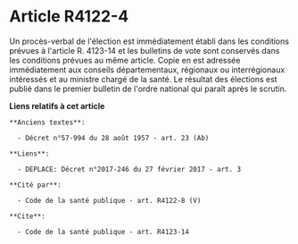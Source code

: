 # Article R4122-4

Un procès-verbal de l'élection est immédiatement établi dans les conditions prévues à l'article R. 4123-14 et les bulletins
de vote sont conservés dans les conditions prévues au même article. Copie en est adressée immédiatement aux conseils
départementaux, régionaux ou interrégionaux intéressés et au ministre chargé de la santé. Le résultat des élections est
publié dans le premier bulletin de l'ordre national qui paraît après le scrutin.

**Liens relatifs à cet article**

	**Anciens textes**:

	  - Décret n°57-994 du 28 août 1957 - art. 23 (Ab)

	**Liens**:

	  - DEPLACE: Décret n°2017-246 du 27 février 2017 - art. 3

	**Cité par**:

	  - Code de la santé publique - art. R4122-8 (V)

	**Cite**:

	  - Code de la santé publique - art. R4123-14
